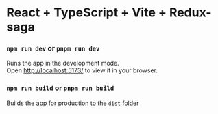 # React + TypeScript + Vite + Redux-saga

### `npm run dev` or `pnpm run dev`

Runs the app in the development mode.\
Open [http://localhost:5173/](http://localhost:5173) to view it in your browser.

### `npm run build`  or  `pnpm run build`

Builds the app for production to the `dist` folder
